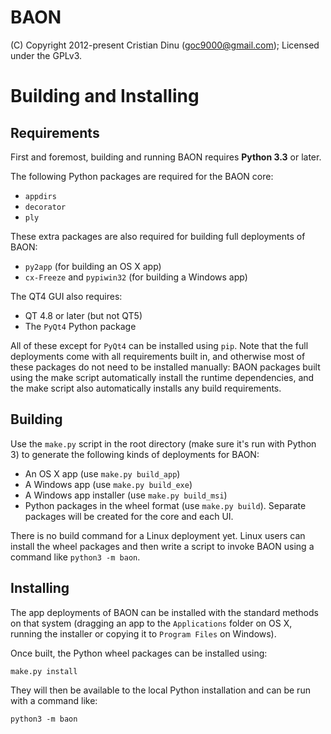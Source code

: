 BAON
====

(C) Copyright 2012-present Cristian Dinu (<goc9000@gmail.com>); Licensed under the GPLv3.


Building and Installing
=======================


Requirements
------------

First and foremost, building and running BAON requires **Python 3.3** or later.

The following Python packages are required for the BAON core:
- `appdirs`
- `decorator`
- `ply`

These extra packages are also required for building full deployments of BAON:
- `py2app` (for building an OS X app)
- `cx-Freeze` and `pypiwin32` (for building a Windows app)

The QT4 GUI also requires:
- QT 4.8 or later (but not QT5)
- The `PyQt4` Python package

All of these except for `PyQt4` can be installed using `pip`. Note that the full deployments come with all requirements built in, and otherwise most of these packages do not need to be installed manually: BAON packages built using the make script automatically install the runtime dependencies, and the make script also automatically installs any build requirements.


Building
--------

Use the `make.py` script in the root directory (make sure it's run with Python 3) to generate the following kinds of deployments for BAON:

- An OS X app (use `make.py build_app`)
- A Windows app (use `make.py build_exe`)
- A Windows app installer (use `make.py build_msi`)
- Python packages in the wheel format (use `make.py build`). Separate packages will be created for the core and each UI.

There is no build command for a Linux deployment yet. Linux users can install the wheel packages and then write a script to invoke BAON using a command like `python3 -m baon`.


Installing
----------

The app deployments of BAON can be installed with the standard methods on that system (dragging an app to the `Applications` folder on OS X, running the installer or copying it to `Program Files` on Windows).

Once built, the Python wheel packages can be installed using:

    make.py install

They will then be available to the local Python installation and can be run with a command like:

    python3 -m baon
